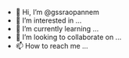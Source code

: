 - 👋 Hi, I’m @gssraopannem
- 👀 I’m interested in ...
- 🌱 I’m currently learning ...
- 💞️ I’m looking to collaborate on ...
- 📫 How to reach me ...

<!---
gssraopannem/gssraopannem is a ✨ special ✨ repository because its `README.md` (this file) appears on your GitHub profile.
You can click the Preview link to take a look at your changes.
--->
